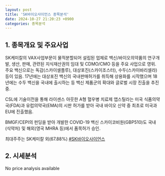 ```yaml
---
layout: post
title: 'SK바이오사이언스 종목분석'
date: 2024-10-27 21:20:23 +0900
categories: 종목분석
---
```


## 1. 종목개요 및 주요사업

SK케미칼의 VAX사업부문이 물적분할되어 설립된 업체로 백신/바이오의약품의 연구개발, 생산, 판매, 관련된 지식재산권의 임대 및 CDMO/CMO 등을 주요 사업으로 영위. 주요 백신으로는 독감(스카이셀플루), 대상포진(스카이조스터), 수두(스카이바리셀라) 등이 있음. 17년에는 대상포진 백신의 국내판매허가를 취득해 상용화를 시작했으며 18년에는 수두 백신을 국내에 출시하는 등 백신 제품군의 확대와 글로벌 시장 진출을 추진중.

CSL에 기술이전을 통해 라이센스 아웃한 A형 혈우병 치료제 앱스틸라는 미국 식품의약국(FDA)과 유럽의약국(EMA)의 시판 허가를 받아 국내 바이오 신약 중 최초로 미국과 EU에 진출했음.

BMGF/CEPI의 펀딩을 받아 개발한 COVID-19 백신 스카이코비원(GBP510)도 국내(식약처) 및 해외(영국 MHRA 등)에서 품목허가 승인.

최대주주는 SK케미칼 외(67.88%)
[#SK바이오사이언스](#)

## 2. 시세분석

No price analysis available
